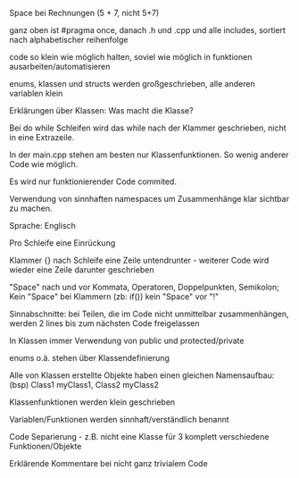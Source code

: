 Space bei Rechnungen (5 + 7, nicht 5+7)

ganz oben ist #pragma once, danach .h und .cpp und alle includes, sortiert nach alphabetischer reihenfolge

code so klein wie möglich halten, soviel wie möglich in funktionen ausarbeiten/automatisieren

enums, klassen und structs werden großgeschrieben, alle anderen variablen klein

Erklärungen über Klassen: Was macht die Klasse?

Bei do while Schleifen wird das while nach der Klammer geschrieben, nicht in eine Extrazeile.

In der main.cpp stehen am besten nur Klassenfunktionen. So wenig anderer Code wie möglich.

Es wird nur funktionierender Code commited.

Verwendung von sinnhaften namespaces um Zusammenhänge klar sichtbar zu machen.






Sprache: Englisch

Pro Schleife eine Einrückung

Klammer {} nach Schleife eine Zeile untendrunter - weiterer Code wird wieder eine Zeile darunter geschrieben

"Space" nach und vor Kommata, Operatoren, Doppelpunkten, Semikolon; Kein "Space" bei Klammern (zb: if()) kein "Space" vor "!"

Sinnabschnitte: bei Teilen, die im Code nicht unmittelbar zusammenhängen, werden 2 lines bis zum nächsten Code freigelassen

In Klassen immer Verwendung von public und protected/private

enums o.ä. stehen über Klassendefinierung

Alle von Klassen erstellte Objekte haben einen gleichen Namensaufbau: (bsp) Class1 myClass1, Class2 myClass2

Klassenfunktionen werden klein geschrieben

Variablen/Funktionen werden sinnhaft/verständlich benannt

Code Separierung - z.B. nicht eine Klasse für 3 komplett verschiedene Funktionen/Objekte

Erklärende Kommentare bei nicht ganz trivialem Code
